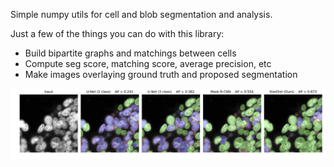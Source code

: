 Simple numpy utils for cell and blob segmentation and analysis.

Just a few of the things you can do with this library:

- Build bipartite graphs and matchings between cells
- Compute seg score, matching score, average precision, etc
- Make images overlaying ground truth and proposed segmentation

![Stardist Example](figs/dataset_dsb2018_9ebcf.png)
